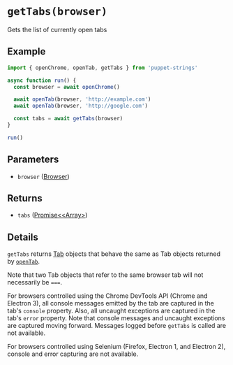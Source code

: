# `getTabs(browser)`
Gets the list of currently open tabs

## Example
```js
import { openChrome, openTab, getTabs } from 'puppet-strings'

async function run() {
  const browser = await openChrome()

  await openTab(browser, 'http://example.com')
  await openTab(browser, 'http://google.com')

  const tabs = await getTabs(browser)
}

run()
```

## Parameters
* `browser` ([Browser](../../interface#browser-object))

## Returns
* `tabs` ([Promise<<Array<Tab>>](../../interface#tab-object))

## Details
`getTabs` returns [Tab](../../interface#tab-object) objects that behave the same
as Tab objects returned by [`openTab`](../open-tab).

Note that two Tab objects that refer to the same browser tab will not
necessarily be `===`.

For browsers controlled using the Chrome DevTools API (Chrome and Electron 3),
all console messages emitted by the tab are captured in the tab's `console`
property. Also, all uncaught exceptions are captured in the tab's `error`
property. Note that console messages and uncaught exceptions are captured moving
forward. Messages logged before `getTabs` is called are not available.

For browsers controlled using Selenium (Firefox, Electron 1, and Electron 2),
console and error capturing are not available.
